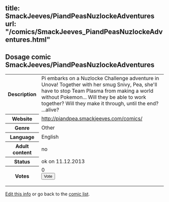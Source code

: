 title: SmackJeeves/PiandPeasNuzlockeAdventures
url: "/comics/SmackJeeves_PiandPeasNuzlockeAdventures.html"
---
Dosage comic SmackJeeves/PiandPeasNuzlockeAdventures
-----------------------------------------

<p id="msg"></p>
<script type="text/javascript">
if (window.location.search === '?edit_info_mail=sent_ok') {
  var elem = document.getElementById("msg");
  elem.innerHTML = 'Edited information sucessfully sent for review, which is usually done daily. Thanks!';
  elem.className = 'ok';
}
</script>
<table class="comicinfo">
<tr>
<th>Description</th><td>Pi embarks on a Nuzlocke Challenge adventure in Unova! Together with her smug Snivy, Pea, she'll have to stop Team Plasma from making a world without Pokemon... Will they be able to work together? Will they make it through, until the end? ...alive?</td>
</tr>
<tr>
<th>Website</th><td><a href="http://piandpea.smackjeeves.com/comics/">http://piandpea.smackjeeves.com/comics/</a></td>
</tr>
<tr>
<th>Genre</th><td>Other</td>
</tr>
<tr>
<th>Language</th><td>English</td>
</tr>
<tr>
<th>Adult content</th><td>no</td>
</tr>
<tr>
<th>Status</th><td>ok on 11.12.2013</td>
</tr>
<tr>
<th>Votes</th><td>0
<form action="http://gaecounter.appspot.com/count/" method="POST">
<input name="name" type="hidden" value="SmackJeeves_PiandPeasNuzlockeAdventures"/>
<input name="uid" type="hidden" id="voteuid" value=""/>
<input type="submit" value="Vote"/>
</form>
</td>
</tr>
</table>
<script type="text/javascript">
var ua = navigator.userAgent;
document.getElementById("voteuid").value = ua.replace(/[^a-zA-Z0-9\._:]/g , "_");;
</script>

[Edit this info](SmackJeeves_PiandPeasNuzlockeAdventures_edit.html) or go back to the [comic list](../comic-index.html).
